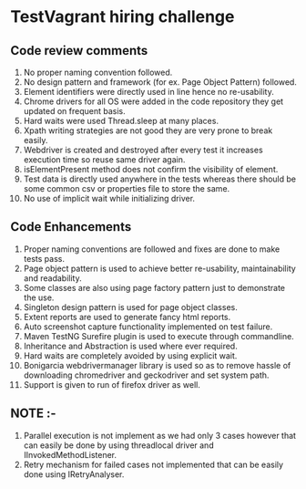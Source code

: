 # TestVagrant hiring challenge

**Code review comments**
---------------------------------
1. No proper naming convention followed.
2. No design pattern and framework (for ex. Page Object Pattern) followed.
3. Element identifiers were directly used in line hence no re-usability.
4. Chrome drivers for all OS were added in the code repository they get updated on frequent basis.
5. Hard waits were used Thread.sleep at many places.
6. Xpath writing strategies are not good they are very prone to break easily.
7. Webdriver is created and destroyed after every test it increases execution time so reuse same driver again.
8. isElementPresent method does not confirm the visibility of element.
9. Test data is directly used anywhere in the tests whereas there should be some common csv or properties file to store the same. 
10. No use of implicit wait while initializing driver. 

**Code Enhancements**
----------------------------------
1. Proper naming conventions are followed and fixes are done to make tests pass.
2. Page object pattern is used to achieve better re-usability, maintainability and readability.
3. Some classes are also using page factory pattern just to demonstrate the use.
4. Singleton design pattern is used for page object classes.
5. Extent reports are used to generate fancy html reports.
6. Auto screenshot capture functionality implemented on test failure.
7. Maven TestNG Surefire plugin is used to execute through commandline.
8. Inheritance and Abstraction is used where ever required.
9. Hard waits are completely avoided by using explicit wait.
10. Bonigarcia webdrivermanager library is used so as to remove hassle of downloading chromedriver and geckodriver and set system path.
11. Support is given to run of firefox driver as well.

**NOTE :-**
----------------------------------
1. Parallel execution is not implement as we had only 3 cases however that can easily be done by using threadlocal driver and IInvokedMethodListener.
2. Retry mechanism for failed cases not implemented that can be easily done using IRetryAnalyser.